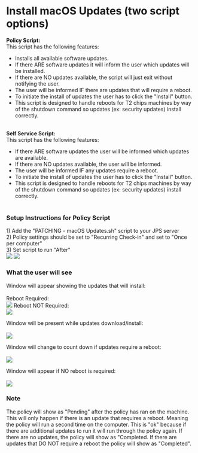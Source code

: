 <h1>Install macOS Updates (two script options)</h1>

<b>Policy Script:</b><br>
This script has the following features:<br>
- Installs all available software updates.<br>
- If there ARE software updates it will inform the user which updates will be installed.<br>
- If there are NO updates available, the script will just exit without notifying the user. <br> 
- The user will be informed IF there are updates that will require a reboot.<br>
- To initiate the install of updates the user has to click the "Install" button.<br>
- This script is designed to handle reboots for T2 chips machines by way of the shutdown command so updates (ex: security updates) install correctly.<br><br>

<b>Self Service Script:</b><br>
This script has the following features:
- If there ARE software updates the user will be informed which updates are available.
- If there are NO updates available, the user will be informed.
- The user will be informed IF any updates require a reboot.
- To initiate the install of updates the user has to click the "Install" button.
- This script is designed to handle reboots for T2 chips machines by way of the shutdown
command so updates (ex: security updates) install correctly.<br><br>

<h3>Setup Instructions for Policy Script</h3>
1) Add the "PATCHING - macOS Updates.sh" script to your JPS server<br>
2) Policy settings should be set to "Recurring Check-in" and set to "Once per computer"<br>
3) Set script to run "After"<br>
<img src="https://github.com/stuutz/JAMF-Scripts/blob/master/Install_macOS_Updates/PolicyGeneralSettings.png">
<img src="https://github.com/stuutz/JAMF-Scripts/blob/master/Install_macOS_Updates/ScriptPolicy.png">

<h3>What the user will see</h3>
Window will appear showing the updates that will install:<br><br>
Reboot Required:<br>
<img src="https://github.com/stuutz/JAMF-Scripts/blob/master/Install_macOS_Updates/ShowUpdates-reboot.png">
Reboot NOT Required:<br>
<img src="https://github.com/stuutz/JAMF-Scripts/blob/master/Install_macOS_Updates/ShowUpdates-noreboot.png">

Window will be present while updates download/install:<br><br>
<img src="https://github.com/stuutz/JAMF-Scripts/blob/master/Install_macOS_Updates/UpdateStatus.png">

Window will change to count down if updates require a reboot:<br><br>
<img src="https://github.com/stuutz/JAMF-Scripts/blob/master/Install_macOS_Updates/RebootCountDown.png">

Window will appear if NO reboot is required:<br><br>
<img src="https://github.com/stuutz/JAMF-Scripts/blob/master/Install_macOS_Updates/UpdatesCompleted-noreboot.png">

<h3>Note</h3>
The policy will show as "Pending" after the policy has ran on the machine.  This will only happen if there is an update that requires a reboot.  Meaning the policy will run a second time on the computer.  This is "ok" because if there are additional updates to run it will run through the policy again. If there are no updates, the policy will show as "Completed.  If there are updates that DO NOT require a reboot the policy will show as "Completed".
